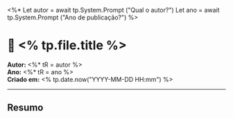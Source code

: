 <%*
Let autor = await tp.System.Prompt ("Qual o autor?")
Let ano = await tp.System.Prompt ("Ano de publicação?")
%>
# 📖 <% tp.file.title %>

**Autor:** <%* tR = autor %>  
**Ano:** <%* tR = ano %>  
**Criado em:** <% tp.date.now("YYYY-MM-DD HH:mm") %>

---
## Resumo
